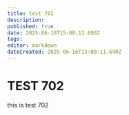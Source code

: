 ```yaml
---
title: test 702
description: 
published: true
date: 2025-06-16T15:00:11.690Z
tags: 
editor: markdown
dateCreated: 2025-06-16T15:00:11.690Z
---
```


# TEST 702
this is test 702
